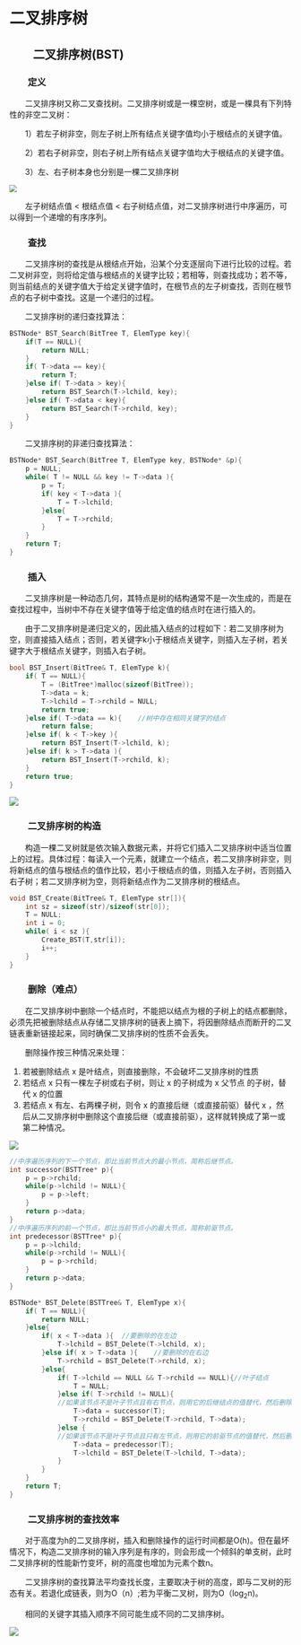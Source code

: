 # 二叉排序树



## &emsp;&emsp;二叉排序树(BST)

### &emsp;&emsp;定义

&emsp;&emsp;二叉排序树又称二叉查找树。二叉排序树或是一棵空树，或是一棵具有下列特性的非空二叉树：

&emsp;&emsp;1）若左子树非空，则左子树上所有结点关键字值均小于根结点的关键字值。

&emsp;&emsp;2）若右子树非空，则右子树上所有结点关键字值均大于根结点的关键字值。

&emsp;&emsp;3）左、右子树本身也分别是一棵二叉排序树

<img src="https://xiuxin-1304803037.cos.ap-shanghai.myqcloud.com/二叉排序树.jpg" style="zoom: 80%;" />

&emsp;&emsp;左子树结点值	<	根结点值	<	右子树结点值，对二叉排序树进行中序遍历，可以得到一个递增的有序序列。

### &emsp;&emsp;查找

&emsp;&emsp;二叉排序树的查找是从根结点开始，沿某个分支逐层向下进行比较的过程。若二叉树非空，则将给定值与根结点的关键字比较；若相等，则查找成功；若不等，则当前结点的关键字值大于给定关键字值时，在根节点的左子树查找，否则在根节点的右子树中查找。这是一个递归的过程。

&emsp;&emsp;二叉排序树的递归查找算法：

```cpp
BSTNode* BST_Search(BitTree T, ElemType key){
    if(T == NULL){
        return NULL;
    }
    if( T->data == key){
        return T;
    }else if( T->data > key){
        return BST_Search(T->lchild, key);
    }else if( T->data < key){
        return BST_Search(T->rchild, key);
    }
}
```

&emsp;&emsp;二叉排序树的非递归查找算法：

```cpp
BSTNode* BST_Search(BitTree T, ElemType key, BSTNode* &p){
    p = NULL;
    while( T != NULL && key != T->data ){
        p = T;
        if( key < T->data ){
            T = T->lchild;
        }else{
            T = T->rchild;
        }
    }
    return T;
}
```



### &emsp;&emsp;插入

&emsp;&emsp;二叉排序树是一种动态几何，其特点是树的结构通常不是一次生成的，而是在查找过程中，当树中不存在关键字值等于给定值的结点时在进行插入的。

&emsp;&emsp;由于二叉排序树是递归定义的，因此插入结点的过程如下：若二叉排序树为空，则直接插入结点；否则，若关键字k小于根结点关键字，则插入左子树，若关键字大于根结点关键字，则插入右子树。

```cpp
bool BST_Insert(BitTree& T, ElemType k){
    if( T == NULL){
        T = (BitTree*)malloc(sizeof(BitTree));
        T->data = k;
        T->lchild = T->rchild = NULL;
        return true;
    }else if( T->data == k){	//树中存在相同关键字的结点
        return false;        
    }else if( k < T->key ){
        return BST_Insert(T->lchild, k);
    }else if( k > T->data ){
        return BST_Insert(T->rchild, k);
    }
    return true;
}
```

![](https://xiuxin-1304803037.cos.ap-shanghai.myqcloud.com/二叉排序树插入.png)



### &emsp;&emsp;二叉排序树的构造  

&emsp;&emsp;构造一棵二叉树就是依次输入数据元素，并将它们插入二叉排序树中适当位置上的过程。具体过程：每读入一个元素，就建立一个结点，若二叉排序树非空，则将新结点的值与根结点的值作比较，若小于根结点的值，则插入左子树，否则插入右子树；若二叉排序树为空，则将新结点作为二叉排序树的根结点。

```cpp
void BST_Create(BitTree& T, ElemType str[]){
    int sz = sizeof(str)/sizeof(str[0]);
    T = NULL;
    int i = 0;
    while( i < sz ){
        Create_BST(T,str[i]);
        i++;
    }
}
```



### &emsp;&emsp;删除（难点）

&emsp;&emsp;在二叉排序树中删除一个结点时，不能把以结点为根的子树上的结点都删除，必须先把被删除结点从存储二叉排序树的链表上摘下，将因删除结点而断开的二叉链表重新链接起来，同时确保二叉排序树的性质不会丢失。

&emsp;&emsp;删除操作按三种情况来处理：

1. 若被删除结点 x 是叶结点，则直接删除，不会破坏二叉排序树的性质
2. 若结点 x 只有一棵左子树或右子树，则让 x 的子树成为 x 父节点 的子树，替代 x 的位置
3. 若结点 x 有左、右两棵子树，则令 x 的直接后继（或直接前驱）替代 x ，然后从二叉排序树中删除这个直接后继（或直接前驱），这样就转换成了第一或第二种情况。

![](https://xiuxin-1304803037.cos.ap-shanghai.myqcloud.com/二叉排序树删除.jpg)

```cpp
//中序遍历序列的下一个节点，即比当前节点大的最小节点，简称后继节点。
int successor(BSTTree* p){
    p = p->rchild;
    while(p->lchild != NULL){
        p = p->left;
    }
    return p->data;
}
//中序遍历序列的前一个节点，即比当前节点小的最大节点，简称前驱节点。 
int predecessor(BSTTree* p){
    p = p->lchild;
    while(p->rchild != NULL){
        p = p->rchild;
    } 
    return p->data;
}

BSTNode* BST_Delete(BSTTree& T, ElemType x){
    if( T == NULL){
        return NULL;
    }else{
        if( x < T->data ){	//要删除的在左边
            T->lchild = BST_Delete(T->lchild, x);
        }else if( x > T->data ){	//要删除的在右边
			T->rchild = BST_Delete(T->rchild, x);
        }else{
            if( T->lchild == NULL && T->rchild == NULL){//叶子结点
                T = NULL;
            }else if( T->rchild != NULL){
            //如果该节点不是叶子节点且有右节点，则用它的后继结点的值替代，然后删除后继结点               
                T->data = successor(T);
                T->rchild = BST_Delete(T->rchild, T->data);
            }else {
            //如果该节点不是叶子节点且只有左节点，则用它的前驱节点的值替代，然后删除前驱节点               
                T->data = predecessor(T);
                T->lchild = BST_Delete(T->lchild, T->data);                
            }
        }
    }
    return T;
}
```



### &emsp;&emsp;二叉排序树的查找效率

&emsp;&emsp;对于高度为h的二叉排序树，插入和删除操作的运行时间都是O(h)。但在最坏情况下，构造二叉排序树的输入序列是有序的，则会形成一个倾斜的单支树，此时二叉排序树的性能新竹变坏，树的高度也增加为元素个数n。

&emsp;&emsp;二叉排序树的查找算法平均查找长度，主要取决于树的高度，即与二叉树的形态有关。若退化成链表，则为O（n）;若为平衡二叉树，则为O（log<sub>2</sub>n)。

&emsp;&emsp;相同的关键字其插入顺序不同可能生成不同的二叉排序树。

![](https://xiuxin-1304803037.cos.ap-shanghai.myqcloud.com/不同的二叉排序树.jpg)


